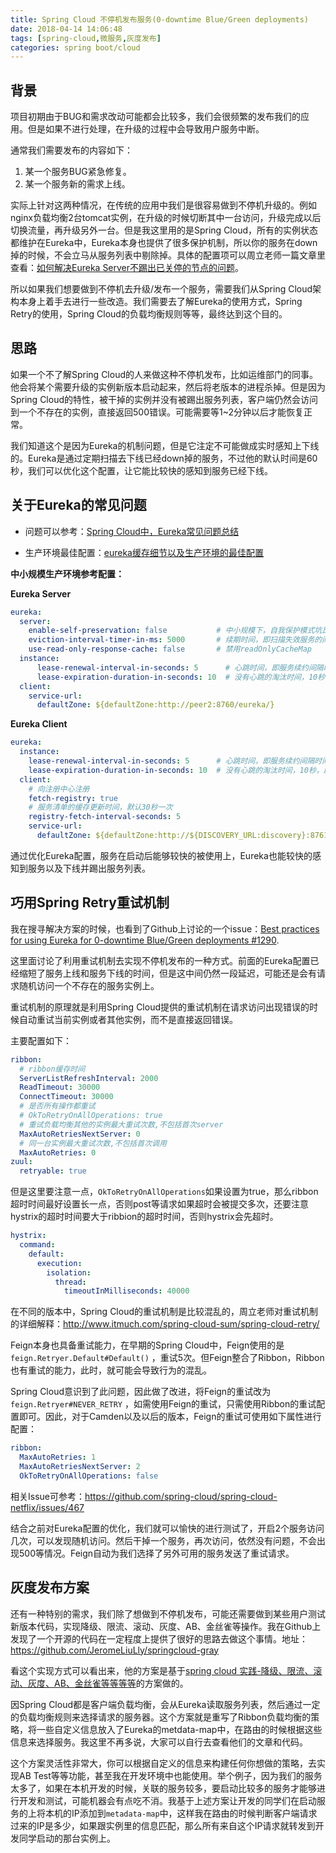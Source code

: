 ```yaml
---
title: Spring Cloud 不停机发布服务(0-downtime Blue/Green deployments)
date: 2018-04-14 14:06:48
tags: [spring-cloud,微服务,灰度发布]
categories: spring boot/cloud
---
```



## 背景

项目初期由于BUG和需求改动可能都会比较多，我们会很频繁的发布我们的应用。但是如果不进行处理，在升级的过程中会导致用户服务中断。
<!--more-->

通常我们需要发布的内容如下：

1. 某一个服务BUG紧急修复。
2. 某一个服务新的需求上线。



实际上针对这两种情况，在传统的应用中我们是很容易做到不停机升级的。例如nginx负载均衡2台tomcat实例，在升级的时候切断其中一台访问，升级完成以后切换流量，再升级另外一台。但是我这里用的是Spring Cloud，所有的实例状态都维护在Eureka中，Eureka本身也提供了很多保护机制，所以你的服务在down掉的时候，不会立马从服务列表中剔除掉。具体的配置项可以周立老师一篇文章里查看：[如何解决Eureka Server不踢出已关停的节点的问题](http://www.itmuch.com/spring-cloud-sum-eureka/)。

所以如果我们想要做到不停机去升级/发布一个服务，需要我们从Spring Cloud架构本身上着手去进行一些改造。我们需要去了解Eureka的使用方式，Spring Retry的使用，Spring Cloud的负载均衡规则等等，最终达到这个目的。



## 思路

如果一个不了解Spring Cloud的人来做这种不停机发布，比如运维部门的同事。他会将某个需要升级的实例新版本启动起来，然后将老版本的进程杀掉。但是因为Spring Cloud的特性，被干掉的实例并没有被踢出服务列表，客户端仍然会访问到一个不存在的实例，直接返回500错误。可能需要等1~2分钟以后才能恢复正常。

我们知道这个是因为Eureka的机制问题，但是它注定不可能做成实时感知上下线的。Eureka是通过定期扫描去下线已经down掉的服务，不过他的默认时间是60秒，我们可以优化这个配置，让它能比较快的感知到服务已经下线。


## 关于Eureka的常见问题

* 问题可以参考：[Spring Cloud中，Eureka常见问题总结](http://www.itmuch.com/spring-cloud-sum-eureka/)

* 生产环境最佳配置：[eureka缓存细节以及生产环境的最佳配置](http://www.saily.top/2018/04/14/spring-cloud-eureka/)


**中小规模生产环境参考配置：**

**Eureka Server**

```yaml
eureka:
  server:
    enable-self-preservation: false           # 中小规模下，自我保护模式坑比好处多，所以关闭它
    eviction-interval-timer-in-ms: 5000       # 续期时间，即扫描失效服务的间隔时间（缺省为60*1000ms）从服务列表中剔除
    use-read-only-response-cache: false       # 禁用readOnlyCacheMap
  instance:
      lease-renewal-interval-in-seconds: 5      # 心跳时间，即服务续约间隔时间（缺省为30s）
      lease-expiration-duration-in-seconds: 10  # 没有心跳的淘汰时间，10秒，即服务续约到期时间（缺省为90s）
  client:
    service-url:
      defaultZone: ${defaultZone:http://peer2:8760/eureka/}
```


**Eureka Client**

```yaml
eureka:
  instance:
    lease-renewal-interval-in-seconds: 5      # 心跳时间，即服务续约间隔时间（缺省为30s）
    lease-expiration-duration-in-seconds: 10  # 没有心跳的淘汰时间，10秒，即服务续约到期时间（缺省为90s）
  client:
    # 向注册中心注册
    fetch-registry: true
    # 服务清单的缓存更新时间，默认30秒一次
    registry-fetch-interval-seconds: 5
    service-url:
      defaultZone: ${defaultZone:http://${DISCOVERY_URL:discovery}:8761/eureka/}
```

通过优化Eureka配置，服务在启动后能够较快的被使用上，Eureka也能较快的感知到服务以及下线并踢出服务列表。

## 巧用Spring Retry重试机制

我在搜寻解决方案的时候，也看到了Github上讨论的一个issue：[Best practices for using Eureka for 0-downtime Blue/Green deployments #1290](https://github.com/spring-cloud/spring-cloud-netflix/issues/1290).

这里面讨论了利用重试机制去实现不停机发布的一种方式。前面的Eureka配置已经缩短了服务上线和服务下线的时间，但是这中间仍然一段延迟，可能还是会有请求随机访问一个不存在的服务实例上。

重试机制的原理就是利用Spring Cloud提供的重试机制在请求访问出现错误的时候自动重试当前实例或者其他实例，而不是直接返回错误。

主要配置如下：

```yaml
ribbon:
  # ribbon缓存时间
  ServerListRefreshInterval: 2000
  ReadTimeout: 30000
  ConnectTimeout: 30000
  # 是否所有操作都重试
  # OkToRetryOnAllOperations: true
  # 重试负载均衡其他的实例最大重试次数,不包括首次server
  MaxAutoRetriesNextServer: 0
  # 同一台实例最大重试次数,不包括首次调用
  MaxAutoRetries: 0
zuul:
  retryable: true
```

但是这里要注意一点，`OkToRetryOnAllOperations`如果设置为true，那么ribbon超时时间最好设置长一点，否则post等请求如果超时会被提交多次，还要注意hystrix的超时时间要大于ribbion的超时时间，否则hystrix会先超时。

```yaml
hystrix:
  command:
    default:
      execution:
        isolation:
          thread:
            timeoutInMilliseconds: 40000
```



在不同的版本中，Spring Cloud的重试机制是比较混乱的，周立老师对重试机制的详细解释：http://www.itmuch.com/spring-cloud-sum/spring-cloud-retry/

Feign本身也具备重试能力，在早期的Spring Cloud中，Feign使用的是 `feign.Retryer.Default#Default()` ，重试5次。但Feign整合了Ribbon，Ribbon也有重试的能力，此时，就可能会导致行为的混乱。

Spring Cloud意识到了此问题，因此做了改进，将Feign的重试改为 `feign.Retryer#NEVER_RETRY` ，如需使用Feign的重试，只需使用Ribbon的重试配置即可。因此，对于Camden以及以后的版本，Feign的重试可使用如下属性进行配置：

```yaml
ribbon:
  MaxAutoRetries: 1
  MaxAutoRetriesNextServer: 2
  OkToRetryOnAllOperations: false
```

相关Issue可参考：https://github.com/spring-cloud/spring-cloud-netflix/issues/467


结合之前对Eureka配置的优化，我们就可以愉快的进行测试了，开启2个服务访问几次，可以发现随机访问。然后干掉一个服务，再次访问，依然没有问题，不会出现500等情况。Feign自动为我们选择了另外可用的服务发送了重试请求。


## 灰度发布方案

还有一种特别的需求，我们除了想做到不停机发布，可能还需要做到某些用户测试新版本代码，实现降级、限流、滚动、灰度、AB、金丝雀等操作。我在Github上发现了一个开源的代码在一定程度上提供了很好的思路去做这个事情。地址：https://github.com/JeromeLiuLly/springcloud-gray

看这个实现方式可以看出来，他的方案是基于[spring cloud 实践-降级、限流、滚动、灰度、AB、金丝雀等等等等](https://www.jianshu.com/p/37ee1e84900a)的方案做的。

因Spring Cloud都是客户端负载均衡，会从Eureka读取服务列表，然后通过一定的负载均衡规则来选择请求的服务器。这个方案就是重写了Ribbon负载均衡的策略，将一些自定义信息放入了Eureka的metdata-map中，在路由的时候根据这些信息来选择服务。我这里不再多说，大家可以自行去查看他们的文章和代码。

这个方案灵活性非常大，你可以根据自定义的信息来构建任何你想做的策略，去实现AB Test等等功能，甚至我在开发环境中也能使用。举个例子，因为我们的服务太多了，如果在本机开发的时候，关联的服务较多，要启动比较多的服务才能够进行开发和测试，可能机器会有点吃不消。我基于上述方案让开发的同学们在启动服务的上将本机的IP添加到`metadata-map`中，这样我在路由的时候判断客户端请求过来的IP是多少，如果跟实例里的信息匹配，那么所有来自这个IP请求就转发到开发同学启动的那台实例上。



